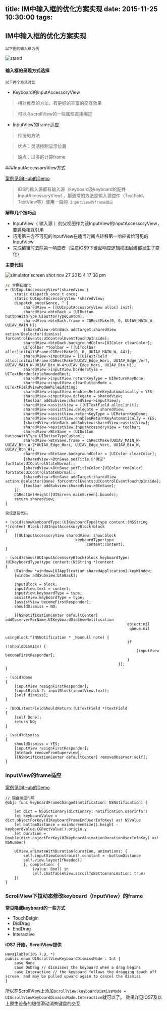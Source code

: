 title: IM中输入框的优化方案实现
date: 2015-11-25  10:30:00
tags:
---

## IM中输入框的优化方案实现

`以下图的输入框为例`

![stand](https://cloud.githubusercontent.com/assets/9360037/11319390/0ad964a8-90b0-11e5-90aa-9d2ca1fa548e.png)

#### 输入框的呈现方式选择

`以下两个方法对比`

- Keyboard的inputAccessoryView

> 相对推荐的方法，有更好的丰富的交互效果

> 可以与scrollView的一些属性直接绑定

- InputView的frame适应

> 传统的方法

> 优点：灵活控制显示位置

> 缺点：过多的计算frame

###InputAccessoryView方式

[案例见GitHub的Demo](https://github.com/ZhipingYang/UUKeyboardInputView)

> iOS的输入源都有输入源（keyboard及keyboard的配件InputAccessoryView），那通常的方法是输入源控件（Textfield、TextView等）使用一般的` InputView的frame适应`

**解释几个技巧点**

- InputView（ 输入源 ）的父视图作为该InputView的InputAccessoryView，要避免相互引用
- 巧用第三方不可见的InputView在适当时间点转移第一响应者给可见的InputView
- 完成编辑时去除第一响应者（注意iOS9下键盘响应逻辑视图层级都发生了变化）

**主要代码**

![simulator screen shot nov 27 2015 4 17 38 pm](https://cloud.githubusercontent.com/assets/9360037/11436829/4b2d95f2-9523-11e5-8d66-8745354c0e99.png)

```
// 单例初始化
+ (UUInputAccessoryView*)sharedView {
    static dispatch_once_t once;
    static UUInputAccessoryView *sharedView;
    dispatch_once(&once, ^ {
        sharedView = [[UUInputAccessoryView alloc] init];
        sharedView->btnBack = [UIButton buttonWithType:UIButtonTypeCustom];
        sharedView->btnBack.frame = CGRectMake(0, 0, UUIAV_MAIN_W, UUIAV_MAIN_H);
        [sharedView->btnBack addTarget:sharedView action:@selector(dismiss) forControlEvents:UIControlEventTouchUpInside];
        sharedView->btnBack.backgroundColor=[UIColor clearColor];
        UIToolbar *toolbar = [[UIToolbar alloc]initWithFrame:CGRectMake(0, 0, UUIAV_MAIN_W, 44)];
        sharedView->inputView = [[UITextField alloc]initWithFrame:CGRectMake(UUIAV_Edge_Hori, UUIAV_Edge_Vert, UUIAV_MAIN_W-UUIAV_Btn_W-4*UUIAV_Edge_Hori, UUIAV_Btn_H)];
        sharedView->inputView.borderStyle = UITextBorderStyleRoundedRect;
        sharedView->inputView.returnKeyType = UIReturnKeyDone;
        sharedView->inputView.clearButtonMode = UITextFieldViewModeWhileEditing;
        sharedView->inputView.enablesReturnKeyAutomatically = YES;
        sharedView->inputView.delegate = sharedView;
        [toolbar addSubview:sharedView->inputView];
        sharedView->assistView = [[UITextField alloc]init];
        sharedView->assistView.delegate = sharedView;
        sharedView->assistView.returnKeyType = UIReturnKeyDone;
        sharedView->assistView.enablesReturnKeyAutomatically = YES;
        [sharedView->btnBack addSubview:sharedView->assistView];
        sharedView->assistView.inputAccessoryView = toolbar;
        sharedView->BtnSave = [UIButton buttonWithType:UIButtonTypeCustom];
        sharedView->BtnSave.frame = CGRectMake(UUIAV_MAIN_W-UUIAV_Btn_W-2*UUIAV_Edge_Hori, UUIAV_Edge_Vert, UUIAV_Btn_W, UUIAV_Btn_H);
        sharedView->BtnSave.backgroundColor = [UIColor clearColor];
        [sharedView->BtnSave setTitle:@"确定" forState:UIControlStateNormal];
        [sharedView->BtnSave setTitleColor:[UIColor redColor] forState:UIControlStateNormal];
        [sharedView->BtnSave addTarget:sharedView action:@selector(Done) forControlEvents:UIControlEventTouchUpInside];
        [toolbar addSubview:sharedView->BtnSave];
    });
	CGRectGetHeight([UIScreen mainScreen].bounds);
	return sharedView;
}
```

`实现逻辑代码`

```
+ (void)showKeyboardType:(UIKeyboardType)type content:(NSString *)content Block:(UUInputAccessoryBlock)block
{
    [[UUInputAccessoryView sharedView] show:block
                               keyboardType:type
                                    content:content];
}

- (void)show:(UUInputAccessoryBlock)block keyboardType:(UIKeyboardType)type content:(NSString *)content
{
    UIWindow *window=[UIApplication sharedApplication].keyWindow;
    [window addSubview:btnBack];

    inputBlock = block;
    inputView.text = content;
    inputView.keyboardType = type;
    assistView.keyboardType = type;
    [assistView becomeFirstResponder];
    shouldDismiss = NO;
    
    [[NSNotificationCenter defaultCenter] addObserverForName:UIKeyboardDidShowNotification
                                                      object:nil
                                                       queue:nil
                                                  usingBlock:^(NSNotification * _Nonnull note) {
                                                      if (!shouldDismiss) {
                                                          [inputView becomeFirstResponder];
                                                      }
                                                  }];
}

- (void)Done
{
    [inputView resignFirstResponder];
    !inputBlock ?: inputBlock(inputView.text);
    [self dismiss];
}

- (BOOL)textFieldShouldReturn:(UITextField *)textField
{
    [self Done];
    return NO;
}

- (void)dismiss
{
    shouldDismiss = YES;
    [inputView resignFirstResponder];
    [btnBack removeFromSuperview];
    [[NSNotificationCenter defaultCenter] removeObserver:self];
}
```

### InputView的frame适应
[案例见GitHub的Demo](https://github.com/ZhipingYang/UUChatSwift/blob/master/UUChatTableViewSwift/ChatTableViewController.swift#L123)

``` 
// 键盘响应布局
@objc func keyboardFrameChanged(notification: NSNotification) {
    
    let dict = NSDictionary(dictionary: notification.userInfo!)
    let keyboardValue = dict.objectForKey(UIKeyboardFrameEndUserInfoKey) as! NSValue
    let bottomDistance = mainScreenSize().height - keyboardValue.CGRectValue().origin.y
    let duration = Double(dict.objectForKey(UIKeyboardAnimationDurationUserInfoKey) as! NSNumber)
    
    UIView.animateWithDuration(duration, animations: {
        self.inputViewConstraint!.constant = -bottomDistance
        self.view.layoutIfNeeded()
        }, completion: {
            (value: Bool) in
            self.chatTableView.scrollToBottom(animation: true)
    })
}
```

### ScrollView下拉动态修改keyboard（InputView）的frame

**常见隐藏keyboard的一些方式**

- TouchBeigin
- DidDrag
- EndDrag
- Interactive

**iOS7 开始，ScrollView提供**

```
@available(iOS 7.0, *)
public enum UIScrollViewKeyboardDismissMode : Int {
    case None
    case OnDrag // dismisses the keyboard when a drag begins
    case Interactive // the keyboard follows the dragging touch off screen, and may be pulled upward again to cancel the dismiss
}
```

所以在ScrollView上添加`scrollView.keyboardDismissMode = UIScrollViewKeyboardDismissMode.Interactive`就可以了。
效果详见iOS7及以上原生设备的短信滑动消失键盘的交互
